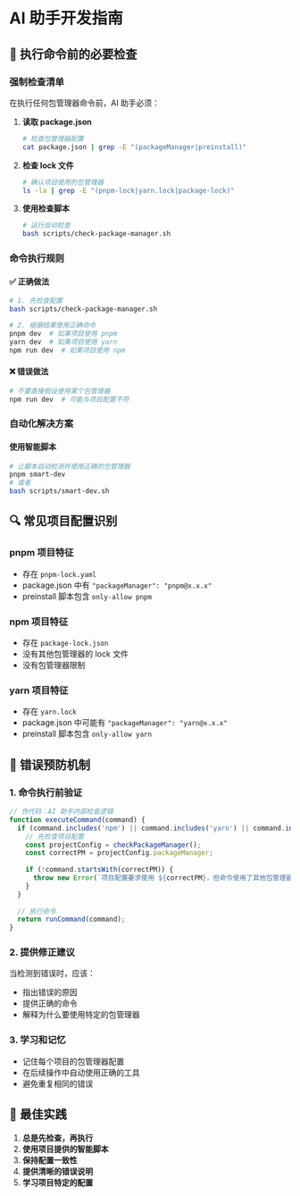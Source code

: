# AI 助手开发指南

## 🤖 执行命令前的必要检查

### 强制检查清单
在执行任何包管理器命令前，AI 助手必须：

1. **读取 package.json**
   ```bash
   # 检查包管理器配置
   cat package.json | grep -E "(packageManager|preinstall)"
   ```

2. **检查 lock 文件**
   ```bash
   # 确认项目使用的包管理器
   ls -la | grep -E "(pnpm-lock|yarn.lock|package-lock)"
   ```

3. **使用检查脚本**
   ```bash
   # 运行自动检查
   bash scripts/check-package-manager.sh
   ```

### 命令执行规则

#### ✅ 正确做法
```bash
# 1. 先检查配置
bash scripts/check-package-manager.sh

# 2. 根据结果使用正确命令
pnpm dev  # 如果项目使用 pnpm
yarn dev  # 如果项目使用 yarn
npm run dev  # 如果项目使用 npm
```

#### ❌ 错误做法
```bash
# 不要直接假设使用某个包管理器
npm run dev  # 可能与项目配置不符
```

### 自动化解决方案

#### 使用智能脚本
```bash
# 让脚本自动检测并使用正确的包管理器
pnpm smart-dev
# 或者
bash scripts/smart-dev.sh
```

## 🔍 常见项目配置识别

### pnpm 项目特征
- 存在 `pnpm-lock.yaml`
- package.json 中有 `"packageManager": "pnpm@x.x.x"`
- preinstall 脚本包含 `only-allow pnpm`

### npm 项目特征
- 存在 `package-lock.json`
- 没有其他包管理器的 lock 文件
- 没有包管理器限制

### yarn 项目特征
- 存在 `yarn.lock`
- package.json 中可能有 `"packageManager": "yarn@x.x.x"`
- preinstall 脚本包含 `only-allow yarn`

## 🚨 错误预防机制

### 1. 命令执行前验证
```javascript
// 伪代码：AI 助手内部检查逻辑
function executeCommand(command) {
  if (command.includes('npm') || command.includes('yarn') || command.includes('pnpm')) {
    // 先检查项目配置
    const projectConfig = checkPackageManager();
    const correctPM = projectConfig.packageManager;
    
    if (!command.startsWith(correctPM)) {
      throw new Error(`项目配置要求使用 ${correctPM}，但命令使用了其他包管理器`);
    }
  }
  
  // 执行命令
  return runCommand(command);
}
```

### 2. 提供修正建议
当检测到错误时，应该：
- 指出错误的原因
- 提供正确的命令
- 解释为什么要使用特定的包管理器

### 3. 学习和记忆
- 记住每个项目的包管理器配置
- 在后续操作中自动使用正确的工具
- 避免重复相同的错误

## 📝 最佳实践

1. **总是先检查，再执行**
2. **使用项目提供的智能脚本**
3. **保持配置一致性**
4. **提供清晰的错误说明**
5. **学习项目特定的配置**